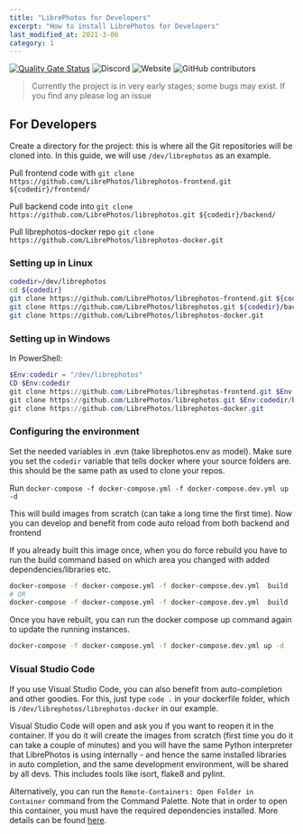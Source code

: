 ```yaml
---
title: "LibrePhotos for Developers"
excerpt: "How to install LibrePhotos for Developers"
last_modified_at: 2021-3-06
category: 1 
---
```

[![Quality Gate Status](https://sonarcloud.io/api/project_badges/measure?project=LibrePhotos_ownphotos&metric=alert_status)](https://sonarcloud.io/dashboard?id=LibrePhotos_ownphotos) ![Discord](https://img.shields.io/discord/784619049208250388?style=plastic) ![Website](https://img.shields.io/website?down_color=lightgrey&down_message=offline&style=plastic&up_color=blue&up_message=online&url=https%3A%2F%2Flibrephotos.com) ![GitHub contributors](https://img.shields.io/github/contributors/librephotos/librephotos?style=plastic)

> Currently the project is in very early stages; some bugs may exist. If you find any please log an issue

## For Developers

Create a directory for the project: this is where all the Git repositories will be cloned into. In this guide, we will use `/dev/librephotos` as an example.

Pull frontend code with `git clone https://github.com/LibrePhotos/librephotos-frontend.git ${codedir}/frontend/`

Pull backend code into `git clone https://github.com/LibrePhotos/librephotos.git ${codedir}/backend/`

Pull librephotos-docker repo `git clone https://github.com/LibrePhotos/librephotos-docker.git`

### Setting up in Linux

```bash
codedir=/dev/librephotos
cd ${codedir}
git clone https://github.com/LibrePhotos/librephotos-frontend.git ${codedir}/frontend/
git clone https://github.com/LibrePhotos/librephotos.git ${codedir}/backend/
git clone https://github.com/LibrePhotos/librephotos-docker.git
```

### Setting up in Windows

In PowerShell:

```powershell
$Env:codedir = "/dev/librephotos"
CD $Env:codedir
git clone https://github.com/LibrePhotos/librephotos-frontend.git $Env:codedir/frontend/
git clone https://github.com/LibrePhotos/librephotos.git $Env:codedir/backend/
git clone https://github.com/LibrePhotos/librephotos-docker.git
```

### Configuring the environment

Set the needed variables in .evn (take librephotos.env as model). Make sure you set the `codedir` variable that tells docker where your source folders are. this should be the same path as used to clone your repos.

Run `docker-compose -f docker-compose.yml -f docker-compose.dev.yml up -d`

This will build images from scratch (can take a long time the first time). Now you can develop and benefit from code auto reload from both backend and frontend

If you already built this image once, when you do force rebuild you have to run the build command based on which area you changed with added dependencies/libraries etc.

```bash
docker-compose -f docker-compose.yml -f docker-compose.dev.yml  build --no-cache frontend
# OR
docker-compose -f docker-compose.yml -f docker-compose.dev.yml  build --no-cache backend
```

Once you have rebuilt, you can run the docker compose up command again to update the running instances.

```bash
docker-compose -f docker-compose.yml -f docker-compose.dev.yml up -d
```

### Visual Studio Code

If you use Visual Studio Code, you can also benefit from auto-completion and other goodies. For this, just type `code .` in your dockerfile folder, which is `/dev/librephotos/librephotos-docker` in our example.

Visual Studio Code will open and ask you if you want to reopen it in the container. If you do it will create the images from scratch (first time you do it can take a couple of minutes) and you will have the same Python interpreter that LibrePhotos is using internally - and hence the same installed libraries in auto completion, and the same development environment, will be shared by all devs. This includes tools like isort, flake8 and pylint.

Alternatively, you can run the `Remote-Containers: Open Folder in Container` command from the Command Palette. Note that in order to open this container, you must have the required dependencies installed. More details can be found [here](https://code.visualstudio.com/docs/remote/containers).
